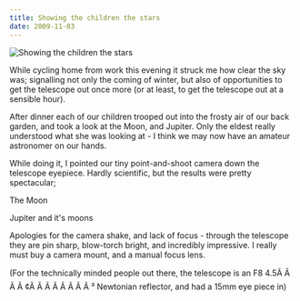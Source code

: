 ```yaml
---
title: Showing the children the stars
date: 2009-11-03
---
```


![Showing the children the stars](https://source.unsplash.com/gp8BLyaTaA0/1600x900)

While cycling home from work this evening it struck me how clear the sky was; signalling not only the coming of winter, but also of opportunities to get the telescope out once more (or at least, to get the telescope out at a sensible hour).

After dinner each of our children trooped out into the frosty air of our back garden, and took a look at the Moon, and Jupiter. Only the eldest really understood what she was looking at - I think we may now have an amateur astronomer on our hands.

While doing it, I pointed our tiny point-and-shoot camera down the telescope eyepiece. Hardly scientific, but the results were pretty spectacular;

The Moon

Jupiter and it's moons

Apologies for the camera shake, and lack of focus - through the telescope they are pin sharp, blow-torch bright, and incredibly impressive. I really must buy a camera mount, and a manual focus lens.

(For the technically minded people out there, the telescope is an F8 4.5Ã Ã Ã Ã ¢Ã Ã Ã Ã Ã Ã Ã Ã ³ Newtonian reflector, and had a 15mm eye piece in)